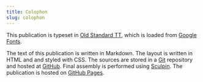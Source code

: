 ```yaml
---
title: Colophon
slug: colophon
---
```

This publication is typeset in [Old Standard TT](http://www.google.com/fonts/specimen/Old+Standard+TT),
which is loaded from [Google Fonts](http://www.google.com/fonts).

The text of this publication is written in Markdown. The layout is written in HTML
and and styled with CSS. The sources are stored in a [Git](http://git-scm.com/)
repository and hosted at [GitHub](https://github.com/). Final assembly is performed
using [Sculpin](https://sculpin.io/). The publication is hosted on [GitHub Pages](https://pages.github.com/).